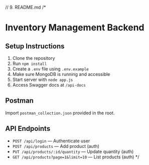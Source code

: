 // 9. README.md
/*
# Inventory Management Backend

## Setup Instructions
1. Clone the repository
2. Run `npm install`
3. Create a `.env` file using `.env.example`
4. Make sure MongoDB is running and accessible
5. Start server with `node app.js`
6. Access Swagger docs at `/api-docs`

## Postman
Import `postman_collection.json` provided in the root.

## API Endpoints
- `POST /api/login` — Authenticate user
- `POST /api/products` — Add product (auth)
- `PUT /api/products/:id/quantity` — Update quantity (auth)
- `GET /api/products?page=1&limit=10` — List products (auth)
*/
